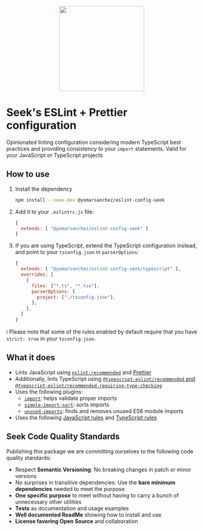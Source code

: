 <p align="center">
  <a href="https://seek.pe/">
    <img src="https://seek.pe/seek_logo_firma-2021.png" width="224px"/>
  </a>
</p>

# Seek's ESLint + Prettier configuration

  Opinionated linting configuration considering modern TypeScript best practices and providing consistency to your `import` statements. Valid for your JavaScript or TypeScript projects

## How to use

1. Install the dependency

   ```bash
   npm install --save-dev @yomarsanchez/eslint-config-seek
   ```

2. Add it to your `.eslintrc.js` file:

   ```js
   {
     extends: [ "@yomarsanchez/eslint-config-seek" ]
   }
   ```

3. If you are using TypeScript, extend the TypeScript configuration instead, and point to your `tsconfig.json` in `parserOptions`:

   ```js
   {
     extends: [ "@yomarsanchez/eslint-config-seek/typescript" ],
     overrides: [
       {
         files: ["*.ts", "*.tsx"],
         parserOptions: {
           project: ["./tsconfig.json"],
         },
       },
     ]
   }
   ```

ℹ️ Please note that some of the rules enabled by default require that you have `strict: true` in your `tsconfig.json`.

## What it does

- Lints JavaScript using [`eslint:recommended`](https://eslint.org/docs/latest/user-guide/configuring/configuration-files#using-eslintrecommended) and [Prettier](https://prettier.io/)
- Additionally, lints TypeScript using [`@typescript-eslint/recommended` and `@typescript-eslint/recommended-requiring-type-checking`](https://typescript-eslint.io/docs/linting/configs)
- Uses the following plugins:
  - [`import`](https://github.com/import-js/eslint-plugin-import/): helps validate proper imports
  - [`simple-import-sort`](https://github.com/lydell/eslint-plugin-simple-import-sort/): sorts imports
  - [`unused-imports`](https://github.com/sweepline/eslint-plugin-unused-imports): finds and removes unused ES6 module imports
- Uses the following [JavaScript rules](https://github.com/yomarsanchez/eslint-config-seek/blob/main/.eslintrc.js#L13) and [TypeScript rules](https://github.com/yomarsanchez/eslint-config-seek/blob/main/typescript.js#L17)

## Seek Code Quality Standards

Publishing this package we are committing ourselves to the following code quality standards:

- Respect **Semantic Versioning**: No breaking changes in patch or minor versions
- No surprises in transitive dependencies: Use the **bare minimum dependencies** needed to meet the purpose
- **One specific purpose** to meet without having to carry a bunch of unnecessary other utilities
- **Tests** as documentation and usage examples
- **Well documented ReadMe** showing how to install and use
- **License favoring Open Source** and collaboration
